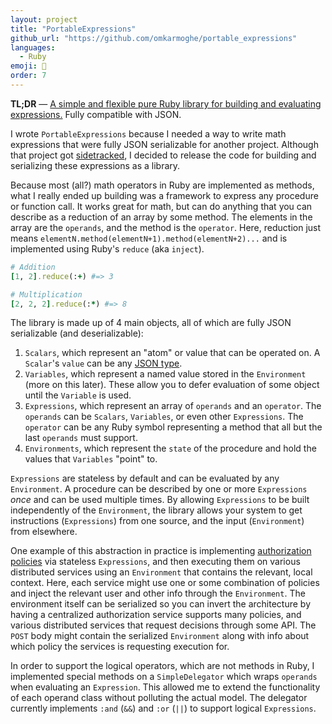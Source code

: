 ```yaml
---
layout: project
title: "PortableExpressions"
github_url: "https://github.com/omkarmoghe/portable_expressions"
languages:
  - Ruby
emoji: 🍱
order: 7
---
```


**TL;DR** &mdash; [A simple and flexible pure Ruby library for building and evaluating expressions.](https://github.com/omkarmoghe/portable_expressions) Fully compatible with JSON.

I wrote `PortableExpressions` because I needed a way to write math expressions that were fully JSON serializable for another project. Although that project got [sidetracked](https://www.commitstrip.com/en/2014/11/25/west-side-project-story), I decided to release the code for building and serializing these expressions as a library.

Because most (all?) math operators in Ruby are implemented as methods, what I really ended up building was a framework to express any procedure or function call. It works great for math, but can do anything that you can describe as a reduction of an array by some method. The elements in the array are the `operands`, and the method is the `operator`. Here, reduction just means `elementN.method(elementN+1).method(elementN+2)...` and is implemented using Ruby's `reduce` (aka `inject`).

```ruby
# Addition
[1, 2].reduce(:+) #=> 3

# Multiplication
[2, 2, 2].reduce(:*) #=> 8
```

The library is made up of 4 main objects, all of which are fully JSON serializable (and deserializable):

1. `Scalars`, which represent an "atom" or value that can be operated on. A `Scalar`'s `value` can be any [JSON type](https://www.w3schools.com/js/js_json_datatypes.asp).
1. `Variables`, which represent a named value stored in the `Environment` (more on this later). These allow you to defer evaluation of some object until the `Variable` is used.
1. `Expressions`, which represent an array of `operands` and an `operator`. The `operands` can be `Scalars`, `Variables`, or even other `Expressions`. The `operator` can be any Ruby symbol representing a method that all but the last `operands` must support.
1. `Environments`, which represent the `state` of the procedure and hold the values that `Variables` "point" to.

`Expressions` are stateless by default and can be evaluated by any `Environment`. A procedure can be described by one or more `Expressions` _once_ and can be used multiple times. By allowing `Expressions` to be built independently of the `Environment`, the library allows your system to get instructions (`Expressions`) from one source, and the input (`Environment`) from elsewhere.

One example of this abstraction in practice is implementing [authorization policies](https://github.com/omkarmoghe/portable_expressions#authorization-policies) via stateless `Expressions`, and then executing them on various distributed services using an `Environment` that contains the relevant, local context. Here, each service might use one or some combination of policies and inject the relevant user and other info through the `Environment`. The environment itself can be serialized so you can invert the architecture by having a centralized authorization service supports many policies, and various distributed services that request decisions through some API. The `POST` body might contain the serialized `Environment` along with info about which policy the services is requesting execution for.

In order to support the logical operators, which are not methods in Ruby, I implemented special methods on a `SimpleDelegator` which wraps `operands` when evaluating an `Expression`. This allowed me to extend the functionality of each operand class without polluting the actual model. The delegator currently implements `:and` (`&&`) and `:or` (`||`) to support logical `Expressions`.
